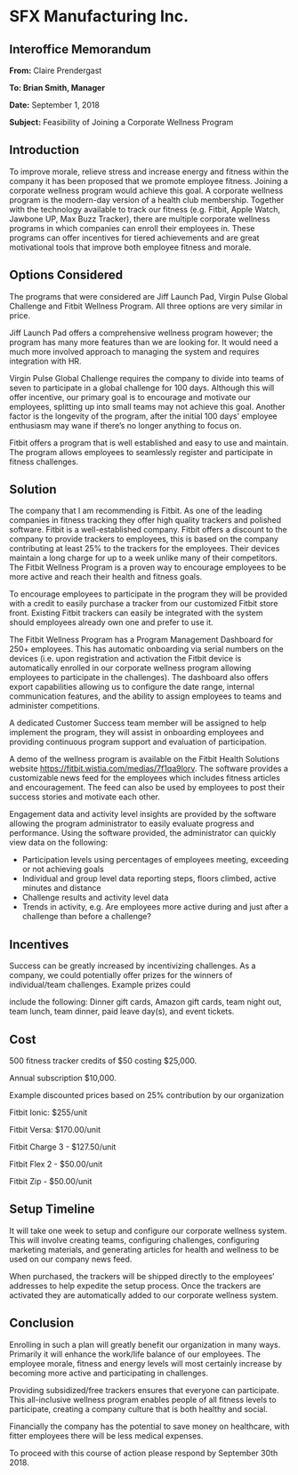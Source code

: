 
 
# SFX Manufacturing Inc.
## Interoffice Memorandum
 

**From:** Claire Prendergast

**To: Brian Smith, Manager**

**Date:** September 1, 2018

**Subject:** Feasibility of Joining a Corporate Wellness Program


## **Introduction**

To improve morale, relieve stress and increase energy and fitness within the company it has been proposed that we promote employee fitness. Joining a corporate wellness program would achieve this goal. A corporate wellness program is the modern-day version of a health club membership. Together with the technology available to track our fitness (e.g. Fitbit, Apple Watch, Jawbone UP, Max Buzz Tracker), there are multiple corporate wellness programs in which companies can enroll their employees in. These programs can offer incentives for tiered achievements and are great motivational tools that improve both employee fitness and morale.

## **Options Considered**

The programs that were considered are Jiff Launch Pad, Virgin Pulse Global Challenge and Fitbit Wellness Program. All three options are very similar in price.

Jiff Launch Pad offers a comprehensive wellness program however; the program has many more features than we are looking for. It would need a much more involved approach to managing the system and requires integration with HR.

Virgin Pulse Global Challenge requires the company to divide into teams of seven to participate in a global challenge for 100 days. Although this will offer incentive, our primary goal is to encourage and motivate our employees, splitting up into small teams may not achieve this goal. Another factor is the longevity of the program, after the initial 100 days’ employee enthusiasm may wane if there’s no longer anything to focus on.

Fitbit offers a program that is well established and easy to use and maintain. The program allows employees to seamlessly register and participate in fitness challenges.

## **Solution**

The company that I am recommending is Fitbit. As one of the leading companies in fitness tracking they offer high quality trackers and polished software. Fitbit is a well-established company. Fitbit offers a discount to the company to provide trackers to employees, this is based on the company contributing at least 25% to the trackers for the employees. Their devices maintain a long charge for up to a week unlike many of their competitors. The Fitbit Wellness Program is a proven way to encourage employees to be more active and reach their health and fitness goals.

To encourage employees to participate in the program they will be provided with a credit to easily purchase a tracker from our customized Fitbit store front. Existing Fitbit trackers can easily be integrated with the system should employees already own one and prefer to use it.

The Fitbit Wellness Program has a Program Management Dashboard for 250+ employees. This has automatic onboarding via serial numbers on the devices (i.e. upon registration and activation the Fitbit device is automatically enrolled in our corporate wellness program allowing employees to participate in the challenges). The dashboard also offers export capabilities allowing us to configure the date range, internal communication features, and the ability to assign employees to teams and administer competitions.

A dedicated Customer Success team member will be assigned to help implement the program, they will assist in onboarding employees and providing continuous program support and evaluation of participation.

A demo of the wellness program is available on the Fitbit Health Solutions website https://fitbit.wistia.com/medias/7f1qa9lorv. The software provides a customizable news feed for the employees which includes fitness articles and encouragement. The feed can also be used by employees to post their success stories and motivate each other.

Engagement data and activity level insights are provided by the software allowing the program administrator to easily evaluate progress and performance. Using the software provided, the administrator can quickly view data on the following:

-   Participation levels using percentages of employees meeting, exceeding or not achieving goals
-   Individual and group level data reporting steps, floors climbed, active minutes and distance
-   Challenge results and activity level data
-   Trends in activity, e.g. Are employees more active during and just after a challenge than before a challenge?

  

## **Incentives**

Success can be greatly increased by incentivizing challenges. As a company, we could potentially offer prizes for the winners of individual/team challenges. Example prizes could

include the following: Dinner gift cards, Amazon gift cards, team night out, team lunch, team dinner, paid leave day(s), and event tickets.

## **Cost**

500 fitness tracker credits of $50 costing $25,000.

Annual subscription $10,000.

Example discounted prices based on 25% contribution by our organization

Fitbit Ionic: $255/unit

Fitbit Versa: $170.00/unit

Fitbit Charge 3 - $127.50/unit

Fitbit Flex 2 - $50.00/unit

Fitbit Zip - $50.00/unit

## **Setup Timeline**

It will take one week to setup and configure our corporate wellness system. This will involve creating teams, configuring challenges, configuring marketing materials, and generating articles for health and wellness to be used on our company news feed.

When purchased, the trackers will be shipped directly to the employees’ addresses to help expedite the setup process. Once the trackers are activated they are automatically added to our corporate wellness system.

## **Conclusion**

Enrolling in such a plan will greatly benefit our organization in many ways. Primarily it will enhance the work/life balance of our employees. The employee morale, fitness and energy levels will most certainly increase by becoming more active and participating in challenges.

Providing subsidized/free trackers ensures that everyone can participate. This all-inclusive wellness program enables people of all fitness levels to participate, creating a company culture that is both healthy and social.

Financially the company has the potential to save money on healthcare, with fitter employees there will be less medical expenses.

To proceed with this course of action please respond by September 30th 2018.
